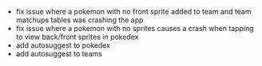 - fix issue where a pokemon with no front sprite added to team and team matchups tables was crashing the app
- fix issue where a pokemon with no sprites causes a crash when tapping to view back/front sprites in pokedex
- add autosuggest to pokedex
- add autosuggest to teams
